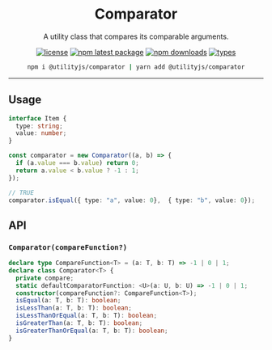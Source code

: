 <div align="center">
  <h1 align="center">
    Comparator
  </h1>
</div>

<div align="center">

A utility class that compares its comparable arguments.

[![license](https://img.shields.io/github/license/mimshins/utilityjs?color=212121&style=for-the-badge)](https://github.com/mimshins/utilityjs/blob/main/LICENSE)
[![npm latest package](https://img.shields.io/npm/v/@utilityjs/comparator?color=212121&style=for-the-badge)](https://www.npmjs.com/package/@utilityjs/comparator)
[![npm downloads](https://img.shields.io/npm/dm/@utilityjs/comparator?color=212121&style=for-the-badge)](https://www.npmjs.com/package/@utilityjs/comparator)
[![types](https://img.shields.io/npm/types/@utilityjs/comparator?color=212121&style=for-the-badge)](https://www.npmjs.com/package/@utilityjs/comparator)

```bash
npm i @utilityjs/comparator | yarn add @utilityjs/comparator
```

</div>

<hr>

## Usage

```ts
interface Item {
  type: string;
  value: number;
}

const comparator = new Comparator((a, b) => {
  if (a.value === b.value) return 0;
  return a.value < b.value ? -1 : 1;
});

// TRUE
comparator.isEqual({ type: "a", value: 0},  { type: "b", value: 0});
```

## API

### `Comparator(compareFunction?)`

```ts
declare type CompareFunction<T> = (a: T, b: T) => -1 | 0 | 1;
declare class Comparator<T> {
  private compare;
  static defaultComparatorFunction: <U>(a: U, b: U) => -1 | 0 | 1;
  constructor(compareFunction?: CompareFunction<T>);
  isEqual(a: T, b: T): boolean;
  isLessThan(a: T, b: T): boolean;
  isLessThanOrEqual(a: T, b: T): boolean;
  isGreaterThan(a: T, b: T): boolean;
  isGreaterThanOrEqual(a: T, b: T): boolean;
}
```